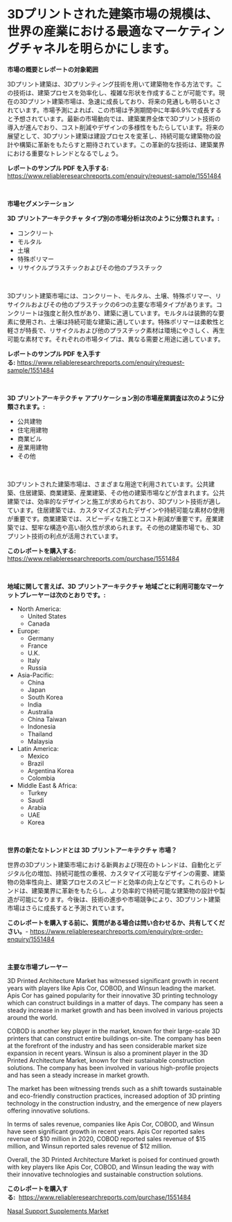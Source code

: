 <p><h1>3Dプリントされた建築市場の規模は、世界の産業における最適なマーケティングチャネルを明らかにします。</h1></p><p><strong>市場の概要とレポートの対象範囲</strong></p>
<p><p>3Dプリント建築は、3Dプリンティング技術を用いて建築物を作る方法です。この技術は、建築プロセスを効率化し、複雑な形状を作成することが可能です。現在の3Dプリント建築市場は、急速に成長しており、将来の見通しも明るいとされています。市場予測によれば、この市場は予測期間中に年率6.9%で成長すると予想されています。最新の市場動向では、建築業界全体で3Dプリント技術の導入が進んでおり、コスト削減やデザインの多様性をもたらしています。将来の展望として、3Dプリント建築は建設プロセスを変革し、持続可能な建築物の設計や構築に革新をもたらすと期待されています。この革新的な技術は、建築業界における重要なトレンドとなるでしょう。</p></p>
<p><strong>レポートのサンプル PDF を入手する:</strong> <a href="https://www.reliableresearchreports.com/enquiry/request-sample/1551484">https://www.reliableresearchreports.com/enquiry/request-sample/1551484</a></p>
<p>&nbsp;</p>
<p><strong>市場セグメンテーション</strong></p>
<p><strong>3D プリントアーキテクチャ タイプ別の市場分析は次のように分類されます。:</strong></p>
<p><ul><li>コンクリート</li><li>モルタル</li><li>土壌</li><li>特殊ポリマー</li><li>リサイクルプラスチックおよびその他のプラスチック</li></ul></p>
<p>&nbsp;</p>
<p><p>3Dプリント建築市場には、コンクリート、モルタル、土壌、特殊ポリマー、リサイクルおよびその他のプラスチックの6つの主要な市場タイプがあります。コンクリートは強度と耐久性があり、建築に適しています。モルタルは装飾的な要素に使用され、土壌は持続可能な建築に適しています。特殊ポリマーは柔軟性と軽さが特長で、リサイクルおよび他のプラスチック素材は環境にやさしく、再生可能な素材です。それぞれの市場タイプは、異なる需要と用途に適しています。</p></p>
<p><strong>レポートのサンプル PDF を入手する:</strong>&nbsp;<a href="https://www.reliableresearchreports.com/enquiry/request-sample/1551484">https://www.reliableresearchreports.com/enquiry/request-sample/1551484</a></p>
<p>&nbsp;</p>
<p><strong> 3D プリントアーキテクチャ アプリケーション別の市場産業調査は次のように分類されます。:</strong></p>
<p><ul><li>公共建物</li><li>住宅用建物</li><li>商業ビル</li><li>産業用建物</li><li>その他</li></ul></p>
<p>&nbsp;</p>
<p><p>3Dプリントされた建築市場は、さまざまな用途で利用されています。公共建築、住居建築、商業建築、産業建築、その他の建築市場などが含まれます。公共建築では、効率的なデザインと施工が求められており、3Dプリント技術が適しています。住居建築では、カスタマイズされたデザインや持続可能な素材の使用が重要です。商業建築では、スピーディな施工とコスト削減が重要です。産業建築では、堅牢な構造や高い耐久性が求められます。その他の建築市場でも、3Dプリント技術の利点が活用されています。</p></p>
<p><strong>このレポートを購入する:</strong>&nbsp; <a href="https://www.reliableresearchreports.com/purchase/1551484">https://www.reliableresearchreports.com/purchase/1551484</a></p>
<p>&nbsp;</p>
<p><strong>地域に関して言えば、3D プリントアーキテクチャ 地域ごとに利用可能なマーケットプレーヤーは次のとおりです。:</strong></p>
<p><ul>
    <li>
        North America:
        <ul>
            <li>United States</li>
            <li>Canada</li>
        </ul>
    </li>
    <li>
        Europe:
        <ul>
            <li>Germany</li>
            <li>France</li>
            <li>U.K.</li>
            <li>Italy</li>
            <li>Russia</li>
        </ul>
    </li>
    <li>
        Asia-Pacific:
        <ul>
            <li>China</li>
            <li>Japan</li>
            <li>South Korea</li>
            <li>India</li>
            <li>Australia</li>
            <li>China Taiwan</li>
            <li>Indonesia</li>
            <li>Thailand</li>
            <li>Malaysia</li>
        </ul>
    </li>
    <li>
        Latin America:
        <ul>
            <li>Mexico</li>
            <li>Brazil</li>
            <li>Argentina Korea</li>
            <li>Colombia</li>
        </ul>
    </li>
    <li>
        Middle East & Africa:
        <ul>
            <li>Turkey</li>
            <li>Saudi</li>
            <li>Arabia</li>
            <li>UAE</li>
            <li>Korea</li>
        </ul>
    </li>
    </ul></p>
<p>&nbsp;</p>
<p><strong>世界の新たなトレンドとは 3D プリントアーキテクチャ 市場？</strong></p>
<p><p>世界の3Dプリント建築市場における新興および現在のトレンドは、自動化とデジタル化の増加、持続可能性の重視、カスタマイズ可能なデザインの需要、建築物の効率性向上、建築プロセスのスピードと効率の向上などです。これらのトレンドは、建築業界に革新をもたらし、より効率的で持続可能な建築物の設計や製造が可能になります。今後は、技術の進歩や市場競争により、3Dプリント建築市場はさらに成長すると予測されています。</p></p>
<p><strong>このレポートを購入する前に、質問がある場合は問い合わせるか、共有してください。</strong>- <a href="https://www.reliableresearchreports.com/enquiry/pre-order-enquiry/1551484">https://www.reliableresearchreports.com/enquiry/pre-order-enquiry/1551484</a></p>
<p>&nbsp;</p>
<p><strong>主要な市場プレーヤー</strong></p>
<p><p>3D Printed Architecture Market has witnessed significant growth in recent years with players like Apis Cor, COBOD, and Winsun leading the market. Apis Cor has gained popularity for their innovative 3D printing technology which can construct buildings in a matter of days. The company has seen a steady increase in market growth and has been involved in various projects around the world.</p><p>COBOD is another key player in the market, known for their large-scale 3D printers that can construct entire buildings on-site. The company has been at the forefront of the industry and has seen considerable market size expansion in recent years. Winsun is also a prominent player in the 3D Printed Architecture Market, known for their sustainable construction solutions. The company has been involved in various high-profile projects and has seen a steady increase in market growth.</p><p>The market has been witnessing trends such as a shift towards sustainable and eco-friendly construction practices, increased adoption of 3D printing technology in the construction industry, and the emergence of new players offering innovative solutions.</p><p>In terms of sales revenue, companies like Apis Cor, COBOD, and Winsun have seen significant growth in recent years. Apis Cor reported sales revenue of $10 million in 2020, COBOD reported sales revenue of $15 million, and Winsun reported sales revenue of $12 million.</p><p>Overall, the 3D Printed Architecture Market is poised for continued growth with key players like Apis Cor, COBOD, and Winsun leading the way with their innovative technologies and sustainable construction solutions.</p></p>
<p><strong>このレポートを購入する:</strong>&nbsp;&nbsp;<a href="https://www.reliableresearchreports.com/purchase/1551484">https://www.reliableresearchreports.com/purchase/1551484</a></p>
<p><p><a href="https://github.com/kathiaseamanalvaradovlprc2h/Market-Research-Report-List-1/blob/main/nasal-support-supplements-market.md">Nasal Support Supplements Market</a></p></p>